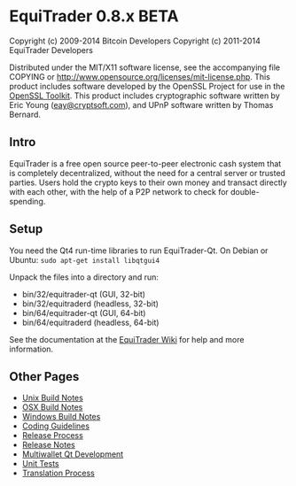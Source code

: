 EquiTrader 0.8.x BETA
====================

Copyright (c) 2009-2014 Bitcoin Developers
Copyright (c) 2011-2014 EquiTrader Developers

Distributed under the MIT/X11 software license, see the accompanying
file COPYING or http://www.opensource.org/licenses/mit-license.php.
This product includes software developed by the OpenSSL Project for use in the [OpenSSL Toolkit](http://www.openssl.org/). This product includes
cryptographic software written by Eric Young ([eay@cryptsoft.com](mailto:eay@cryptsoft.com)), and UPnP software written by Thomas Bernard.


Intro
---------------------
EquiTrader is a free open source peer-to-peer electronic cash system that is
completely decentralized, without the need for a central server or trusted
parties.  Users hold the crypto keys to their own money and transact directly
with each other, with the help of a P2P network to check for double-spending.


Setup
---------------------
You need the Qt4 run-time libraries to run EquiTrader-Qt. On Debian or Ubuntu:
	`sudo apt-get install libqtgui4`

Unpack the files into a directory and run:

- bin/32/equitrader-qt (GUI, 32-bit)
- bin/32/equitraderd (headless, 32-bit)
- bin/64/equitrader-qt (GUI, 64-bit)
- bin/64/equitraderd (headless, 64-bit)

See the documentation at the [EquiTrader Wiki](http://equitrader.info)
for help and more information.


Other Pages
---------------------
- [Unix Build Notes](build-unix.md)
- [OSX Build Notes](build-osx.md)
- [Windows Build Notes](build-msw.md)
- [Coding Guidelines](coding.md)
- [Release Process](release-process.md)
- [Release Notes](release-notes.md)
- [Multiwallet Qt Development](multiwallet-qt.md)
- [Unit Tests](unit-tests.md)
- [Translation Process](translation_process.md)
